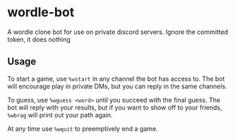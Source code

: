 # wordle-bot
A wordle clone bot for use on private discord servers.
Ignore the committed token, it does nothing

## Usage
To start a game, use `%wstart` in any channel the bot has access to.
The bot will encourage play in private DMs, but you can reply in the same channels.

To guess, use `%wguess <word>` until you succeed with the final guess.
The bot will reply with your results, but if you want to show off to your friends, `%wbrag` will print out your path again.

At any time use `%wquit` to preemptively end a game.
